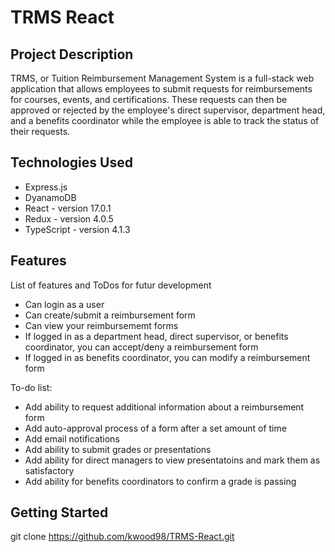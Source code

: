# TRMS React

## Project Description
TRMS, or Tuition Reimbursement Management System is a full-stack web application that allows employees to submit requests for reimbursements for courses, events, and certifications. These requests can then be approved or rejected by the employee's direct supervisor, department head, and a benefits coordinator while the employee is able to track the status of their requests.

## Technologies Used
* Express.js
* DyanamoDB
* React - version 17.0.1
* Redux - version 4.0.5
* TypeScript - version 4.1.3

## Features

List of features and ToDos for futur development
* Can login as a user
* Can create/submit a  reimbursement form
* Can view your reimbursememt forms
* If logged in as a department head, direct supervisor, or benefits coordinator, you can accept/deny a reimbursement form
* If logged in as benefits coordinator, you can modify a reimbursement form

To-do list:
* Add ability to request additional information about a reimbursement form
* Add auto-approval process of a form after a set amount of time
* Add email notifications
* Add ability to submit grades or presentations
* Add ability for direct managers to view presentatoins and mark them as satisfactory
* Add ability for benefits coordinators to confirm a grade is passing

## Getting Started

git clone https://github.com/kwood98/TRMS-React.git
